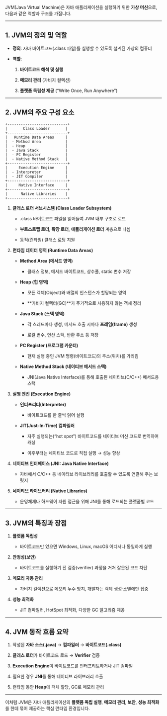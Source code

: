 JVM(Java Virtual Machine)은 자바 애플리케이션을 실행하기 위한 **가상 머신**으로, 다음과 같은 역할과 구조를 가집니다.

---

## **1. JVM의 정의 및 역할**

- **정의**: 자바 바이트코드(.class 파일)를 실행할 수 있도록 설계된 가상의 컴퓨터
    
- **역할**:
    
    1. **바이트코드 해석 및 실행**
        
    2. **메모리 관리** (가비지 컬렉션)
        
    3. **플랫폼 독립성 제공** (“Write Once, Run Anywhere”)
        
    

---

## **2. JVM의 주요 구성 요소**

```
+---------------------------+
|       Class Loader       |
+---------------------------+
|   Runtime Data Areas     |
|  - Method Area           |
|  - Heap                  |
|  - Java Stack            |
|  - PC Register           |
|  - Native Method Stack   |
+---------------------------+
|     Execution Engine     |
|  - Interpreter           |
|  - JIT Compiler          |
+---------------------------+
|     Native Interface     |
+---------------------------+
|      Native Libraries    |
+---------------------------+
```

1. **클래스 로더 서브시스템 (Class Loader Subsystem)**
    
    - .class 바이트코드 파일을 읽어들여 JVM 내부 구조로 로드
        
    - **부트스트랩 로더**, **확장 로더**, **애플리케이션 로더** 계층으로 나뉨
        
    - 동적(런타임) 클래스 로딩 지원
        
    
2. **런타임 데이터 영역 (Runtime Data Areas)**
    
    - **Method Area (메서드 영역)**
        
        - 클래스 정보, 메서드 바이트코드, 상수풀, static 변수 저장
            
        
    - **Heap (힙 영역)**
        
        - 모든 객체(Object)와 배열의 인스턴스가 할당되는 영역
            
        - **가비지 컬렉터(GC)**가 주기적으로 사용하지 않는 객체 정리
            
        
    - **Java Stack (스택 영역)**
        
        - 각 스레드마다 생성, 메서드 호출 시마다 **프레임(frame)** 생성
            
        - 로컬 변수, 연산 스택, 반환 주소 등 저장
            
        
    - **PC Register (프로그램 카운터)**
        
        - 현재 실행 중인 JVM 명령(바이트코드)의 주소(위치)를 가리킴
            
        
    - **Native Method Stack (네이티브 메서드 스택)**
        
        - JNI(Java Native Interface)를 통해 호출된 네이티브(C/C++) 메서드용 스택
            
        
    
3. **실행 엔진 (Execution Engine)**
    
    - **인터프리터(Interpreter)**
        
        - 바이트코드를 한 줄씩 읽어 실행
            
        
    - **JIT(Just-In-Time) 컴파일러**
        
        - 자주 실행되는(“hot spot”) 바이트코드를 네이티브 머신 코드로 번역하여 캐싱
            
        - 이후부터는 네이티브 코드로 직접 실행 → 성능 향상
            
        
    
4. **네이티브 인터페이스 (JNI: Java Native Interface)**
    
    - 자바에서 C/C++ 등 네이티브 라이브러리를 호출할 수 있도록 연결해 주는 브릿지
        
    
5. **네이티브 라이브러리 (Native Libraries)**
    
    - 운영체제나 하드웨어 자원 접근을 위해 JNI를 통해 로드되는 플랫폼별 코드
        
    

---

## **3. JVM의 특징과 장점**

1. **플랫폼 독립성**
    
    - 바이트코드만 있으면 Windows, Linux, macOS 어디서나 동일하게 실행
        
    
2. **안정성(보안)**
    
    - 바이트코드를 실행하기 전 검증(verifier) 과정을 거쳐 잘못된 코드 차단
        
    
3. **메모리 자동 관리**
    
    - 가비지 컬렉션으로 메모리 누수 방지, 개발자는 객체 생성·소멸에만 집중
        
    
4. **성능 최적화**
    
    - JIT 컴파일러, HotSpot 최적화, 다양한 GC 알고리즘 제공
        
    

---

## **4. JVM 동작 흐름 요약**

1. 작성된 **자바 소스(.java)** → **컴파일러** → **바이트코드(.class)**
    
2. **클래스 로더**가 바이트코드 로드 → **Verifier** 검증
    
3. **Execution Engine**이 바이트코드를 인터프리트하거나 JIT 컴파일
    
4. 필요한 경우 **JNI**를 통해 네이티브 라이브러리 호출
    
5. 런타임 동안 **Heap**에 객체 할당, GC로 메모리 관리
    

---

이처럼 JVM은 자바 애플리케이션의 **플랫폼 독립 실행**, **메모리 관리**, **보안**, **성능 최적화**를 한데 묶어 제공하는 핵심 런타임 환경입니다.